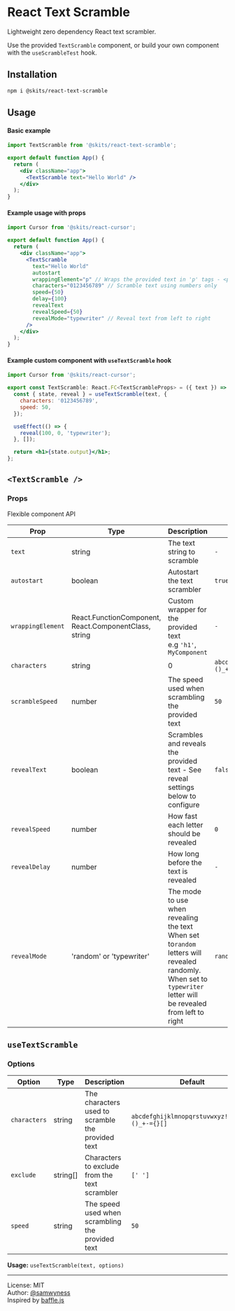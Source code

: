 # React Text Scramble

Lightweight zero dependency React text scrambler.

Use the provided `TextScramble` component, or build your own component with the
`useScrambleTest` hook.

## Installation

```sh
npm i @skits/react-text-scramble
```

## Usage

#### Basic example

```jsx
import TextScramble from '@skits/react-text-scramble';

export default function App() {
  return (
    <div className="app">
      <TextScramble text="Hello World" />
    </div>
  );
}
```

#### Example usage with props

```jsx
import Cursor from '@skits/react-cursor';

export default function App() {
  return (
    <div className="app">
      <TextScramble
        text="Hello World"
        autostart
        wrappingElement="p" // Wraps the provided text in 'p' tags - <p>{text}</p>
        characters="0123456789" // Scramble text using numbers only
        speed={50}
        delay={100}
        revealText
        revealSpeed={50}
        revealMode="typewriter" // Reveal text from left to right
      />
    </div>
  );
}
```

#### Example custom component with `useTextScramble` hook

```jsx
import Cursor from '@skits/react-cursor';

export const TextScramble: React.FC<TextScrambleProps> = ({ text }) => {
  const { state, reveal } = useTextScramble(text, {
    characters: '0123456789',
    speed: 50,
  });

  useEffect(() => {
    reveal(100, 0, 'typewriter');
  }, []);

  return <h1>{state.output}</h1>;
};
```

## `<TextScramble />`

### Props

Flexible component API

| Prop              | Type                                                  | Description                                                                                                                                                          | Default                                        |
| ----------------- | ----------------------------------------------------- | -------------------------------------------------------------------------------------------------------------------------------------------------------------------- | ---------------------------------------------- |
| `text`            | string                                                | The text string to scramble                                                                                                                                          | `-`                                            |
| `autostart`       | boolean                                               | Autostart the text scrambler                                                                                                                                         | `true`                                         |
| `wrappingElement` | React.FunctionComponent, React.ComponentClass, string | Custom wrapper for the provided text<br/>e.g `'h1'`, `MyComponent`                                                                                                   | `-`                                            |
| `characters`      | string                                                | 0                                                                                                                                                                    | `abcdefghijklmnopqrstuvwxyz!@#$%^&*()_+-={}[]` |
| `scrambleSpeed`   | number                                                | The speed used when scrambling the provided text                                                                                                                     | `50`                                           |
| `revealText`      | boolean                                               | Scrambles and reveals the provided text - See reveal settings below to configure                                                                                     | `false`                                        |
| `revealSpeed`     | number                                                | How fast each letter should be revealed                                                                                                                              | `0`                                            |
| `revealDelay`     | number                                                | How long before the text is revealed                                                                                                                                 | `-`                                            |
| `revealMode`      | 'random' or 'typewriter'                              | The mode to use when revealing the text<br/> When set to`random` letters will revealed randomly. When set to `typewriter` letter will be revealed from left to right | `random`                                       |

## `useTextScramble`

### Options

| Option       | Type     | Description                                       | Default                                        |
| ------------ | -------- | ------------------------------------------------- | ---------------------------------------------- |
| `characters` | string   | The characters used to scramble the provided text | `abcdefghijklmnopqrstuvwxyz!@#$%^&*()_+-={}[]` |
| `exclude`    | string[] | Characters to exclude from the text scrambler     | `[' ']`                                        |
| `speed`      | string   | The speed used when scrambling the provided text  | `50`                                           |

**Usage:** `useTextScramble(text, options)`

---

License: MIT<br/>
Author: [@samwyness](https://github.com/samwyness)<br/>
Inspired by [baffle.js](https://github.com/camwiegert/baffle)<br/>

